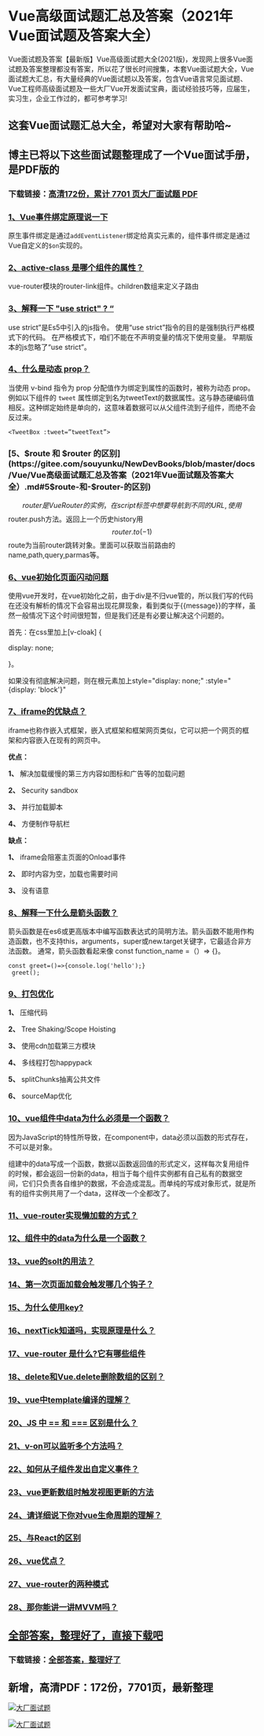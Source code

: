 # Vue高级面试题汇总及答案（2021年Vue面试题及答案大全）

Vue面试题及答案【最新版】Vue高级面试题大全(2021版)，发现网上很多Vue面试题及答案整理都没有答案，所以花了很长时间搜集，本套Vue面试题大全，Vue面试题大汇总，有大量经典的Vue面试题以及答案，包含Vue语言常见面试题、Vue工程师高级面试题及一些大厂Vue开发面试宝典，面试经验技巧等，应届生，实习生，企业工作过的，都可参考学习!

## 这套Vue面试题汇总大全，希望对大家有帮助哈~ 

## 博主已将以下这些面试题整理成了一个Vue面试手册，是PDF版的

### 下载链接：[高清172份，累计 7701 页大厂面试题  PDF](https://github.com/javatechnorth/javanorth-itbooks/blob/master/docs/index.md)


### [1、Vue事件绑定原理说一下](https://gitee.com/souyunku/NewDevBooks/blob/master/docs/Vue/Vue高级面试题汇总及答案（2021年Vue面试题及答案大全）.md#1vue事件绑定原理说一下)  


原生事件绑定是通过`addEventListener`绑定给真实元素的，组件事件绑定是通过Vue自定义的`$on`实现的。


### [2、active-class 是哪个组件的属性？](https://gitee.com/souyunku/NewDevBooks/blob/master/docs/Vue/Vue高级面试题汇总及答案（2021年Vue面试题及答案大全）.md#2active-class-是哪个组件的属性)  


vue-router模块的router-link组件。children数组来定义子路由


### [3、解释一下 "use strict" ? “](https://gitee.com/souyunku/NewDevBooks/blob/master/docs/Vue/Vue高级面试题汇总及答案（2021年Vue面试题及答案大全）.md#3解释一下-"use-strict"--“)  


use strict”是Es5中引入的js指令。 使用“use strict”指令的目的是强制执行严格模式下的代码。 在严格模式下，咱们不能在不声明变量的情况下使用变量。 早期版本的js忽略了“use strict”。


### [4、什么是动态 prop？](https://gitee.com/souyunku/NewDevBooks/blob/master/docs/Vue/Vue高级面试题汇总及答案（2021年Vue面试题及答案大全）.md#4什么是动态-prop)  


当使用 v-bind 指令为 prop 分配值作为绑定到属性的函数时，被称为动态 prop。例如以下组件的 `tweet` 属性绑定到名为tweetText的数据属性。这与静态硬编码值相反。这种绑定始终是单向的，这意味着数据可以从父组件流到子组件，而绝不会反过来。

```
<TweetBox :tweet=”tweetText”>
```


### [5、$route 和 $router 的区别](https://gitee.com/souyunku/NewDevBooks/blob/master/docs/Vue/Vue高级面试题汇总及答案（2021年Vue面试题及答案大全）.md#5$route-和-$router-的区别)  


$$router是VueRouter的实例，在script标签中想要导航到不同的URL,使用$$router.push方法。返回上一个历史history用$$router.to(-1)
$$route为当前router跳转对象。里面可以获取当前路由的name,path,query,parmas等。


### [6、vue初始化页面闪动问题](https://gitee.com/souyunku/NewDevBooks/blob/master/docs/Vue/Vue高级面试题汇总及答案（2021年Vue面试题及答案大全）.md#6vue初始化页面闪动问题)  


使用vue开发时，在vue初始化之前，由于div是不归vue管的，所以我们写的代码在还没有解析的情况下会容易出现花屏现象，看到类似于{{message}}的字样，虽然一般情况下这个时间很短暂，但是我们还是有必要让解决这个问题的。

首先：在css里加上[v-cloak] {

display: none;

}。

如果没有彻底解决问题，则在根元素加上style="display: none;" :style="{display: 'block'}"


### [7、iframe的优缺点？](https://gitee.com/souyunku/NewDevBooks/blob/master/docs/Vue/Vue高级面试题汇总及答案（2021年Vue面试题及答案大全）.md#7iframe的优缺点)  


iframe也称作嵌入式框架，嵌入式框架和框架网页类似，它可以把一个网页的框架和内容嵌入在现有的网页中。

**优点：**

**1、** 解决加载缓慢的第三方内容如图标和广告等的加载问题

**2、** Security sandbox

**3、** 并行加载脚本

**4、** 方便制作导航栏

**缺点：**

**1、** iframe会阻塞主页面的Onload事件

**2、** 即时内容为空，加载也需要时间

**3、** 没有语意


### [8、解释一下什么是箭头函数？](https://gitee.com/souyunku/NewDevBooks/blob/master/docs/Vue/Vue高级面试题汇总及答案（2021年Vue面试题及答案大全）.md#8解释一下什么是箭头函数)  


箭头函数是在es6或更高版本中编写函数表达式的简明方法。箭头函数不能用作构造函数，也不支持this，arguments，super或new.target关键字，它最适合非方法函数。 通常，箭头函数看起来像 const function_name =（）=> {}。

```
const greet=()=>{console.log('hello');}
 greet();
```


### [9、打包优化](https://gitee.com/souyunku/NewDevBooks/blob/master/docs/Vue/Vue高级面试题汇总及答案（2021年Vue面试题及答案大全）.md#9打包优化)  


**1、** 压缩代码

**2、** Tree Shaking/Scope Hoisting

**3、** 使用cdn加载第三方模块

**4、** 多线程打包happypack

**5、** splitChunks抽离公共文件

**6、** sourceMap优化


### [10、vue组件中data为什么必须是一个函数？](https://gitee.com/souyunku/NewDevBooks/blob/master/docs/Vue/Vue高级面试题汇总及答案（2021年Vue面试题及答案大全）.md#10vue组件中data为什么必须是一个函数)  


因为JavaScript的特性所导致，在component中，data必须以函数的形式存在，不可以是对象。

组建中的data写成一个函数，数据以函数返回值的形式定义，这样每次复用组件的时候，都会返回一份新的data，相当于每个组件实例都有自己私有的数据空间，它们只负责各自维护的数据，不会造成混乱。而单纯的写成对象形式，就是所有的组件实例共用了一个data，这样改一个全都改了。


### [11、vue-router实现懒加载的方式？](https://gitee.com/souyunku/NewDevBooks/blob/master/docs/Vue/Vue高级面试题汇总及答案（2021年Vue面试题及答案大全）.md#11vue-router实现懒加载的方式)  

### [12、组件中的data为什么是一个函数？](https://gitee.com/souyunku/NewDevBooks/blob/master/docs/Vue/Vue高级面试题汇总及答案（2021年Vue面试题及答案大全）.md#12组件中的data为什么是一个函数)  

### [13、vue的solt的用法？](https://gitee.com/souyunku/NewDevBooks/blob/master/docs/Vue/Vue高级面试题汇总及答案（2021年Vue面试题及答案大全）.md#13vue的solt的用法)  

### [14、第一次页面加载会触发哪几个钩子？](https://gitee.com/souyunku/NewDevBooks/blob/master/docs/Vue/Vue高级面试题汇总及答案（2021年Vue面试题及答案大全）.md#14第一次页面加载会触发哪几个钩子)  

### [15、为什么使用key?](https://gitee.com/souyunku/NewDevBooks/blob/master/docs/Vue/Vue高级面试题汇总及答案（2021年Vue面试题及答案大全）.md#15为什么使用key)  

### [16、nextTick知道吗，实现原理是什么？](https://gitee.com/souyunku/NewDevBooks/blob/master/docs/Vue/Vue高级面试题汇总及答案（2021年Vue面试题及答案大全）.md#16nexttick知道吗实现原理是什么)  

### [17、vue-router 是什么?它有哪些组件](https://gitee.com/souyunku/NewDevBooks/blob/master/docs/Vue/Vue高级面试题汇总及答案（2021年Vue面试题及答案大全）.md#17vue-router-是什么它有哪些组件)  

### [18、delete和Vue.delete删除数组的区别？](https://gitee.com/souyunku/NewDevBooks/blob/master/docs/Vue/Vue高级面试题汇总及答案（2021年Vue面试题及答案大全）.md#18delete和vuedelete删除数组的区别)  

### [19、vue中template编译的理解？](https://gitee.com/souyunku/NewDevBooks/blob/master/docs/Vue/Vue高级面试题汇总及答案（2021年Vue面试题及答案大全）.md#19vue中template编译的理解)  

### [20、JS 中 == 和 === 区别是什么？](https://gitee.com/souyunku/NewDevBooks/blob/master/docs/Vue/Vue高级面试题汇总及答案（2021年Vue面试题及答案大全）.md#20js-中--和-=-区别是什么)  

### [21、v-on可以监听多个方法吗？](https://gitee.com/souyunku/NewDevBooks/blob/master/docs/Vue/Vue高级面试题汇总及答案（2021年Vue面试题及答案大全）.md#21v-on可以监听多个方法吗)  

### [22、如何从子组件发出自定义事件？](https://gitee.com/souyunku/NewDevBooks/blob/master/docs/Vue/Vue高级面试题汇总及答案（2021年Vue面试题及答案大全）.md#22如何从子组件发出自定义事件)  

### [23、vue更新数组时触发视图更新的方法](https://gitee.com/souyunku/NewDevBooks/blob/master/docs/Vue/Vue高级面试题汇总及答案（2021年Vue面试题及答案大全）.md#23vue更新数组时触发视图更新的方法)  

### [24、请详细说下你对vue生命周期的理解？](https://gitee.com/souyunku/NewDevBooks/blob/master/docs/Vue/Vue高级面试题汇总及答案（2021年Vue面试题及答案大全）.md#24请详细说下你对vue生命周期的理解)  

### [25、与React的区别](https://gitee.com/souyunku/NewDevBooks/blob/master/docs/Vue/Vue高级面试题汇总及答案（2021年Vue面试题及答案大全）.md#25与react的区别)  

### [26、vue优点？](https://gitee.com/souyunku/NewDevBooks/blob/master/docs/Vue/Vue高级面试题汇总及答案（2021年Vue面试题及答案大全）.md#26vue优点)  

### [27、vue-router的两种模式](https://gitee.com/souyunku/NewDevBooks/blob/master/docs/Vue/Vue高级面试题汇总及答案（2021年Vue面试题及答案大全）.md#27vue-router的两种模式)  

### [28、那你能讲一讲MVVM吗？](https://gitee.com/souyunku/NewDevBooks/blob/master/docs/Vue/Vue高级面试题汇总及答案（2021年Vue面试题及答案大全）.md#28那你能讲一讲mvvm吗)  





## [全部答案，整理好了，直接下载吧](https://gitee.com/souyunku/DevBooks/blob/master/docs/daan.md)

### 下载链接：[全部答案，整理好了](https://gitee.com/souyunku/NewDevBooks/blob/master/docs/daan.md)




## 新增，高清PDF：172份，7701页，最新整理

[![大厂面试题](https://www.souyunku.com/wp-content/uploads/weixin/mst.png "架构师专栏")](https://www.souyunku.com/wp-content/uploads/weixin/githup-weixin.png "架构师专栏")

[![大厂面试题](https://www.souyunku.com/wp-content/uploads/weixin/githup-weixin.png "架构师专栏")](https://www.souyunku.com/wp-content/uploads/weixin/githup-weixin.png "架构师专栏")
